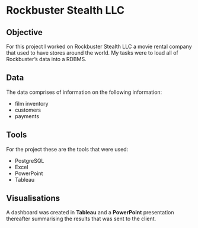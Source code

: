 # Rockbuster Stealth LLC
## Objective
For this project I worked on Rockbuster Stealth LLC a movie rental company that used to have stores around the world. My tasks were to load all of Rockbuster’s data into a RDBMS. 

## Data
The data comprises of information on the following information:
<ul><li>film inventory</li><li>customers</li><li>payments</li></ul>

## Tools
For the project these are the tools that were used:
<ul><li>PostgreSQL</li><li>Excel</li><li>PowerPoint</li><li>Tableau</li></ul>

## Visualisations
A dashboard was created in <b>Tableau</b> and a <b>PowerPoint</b> presentation thereafter summarising the results that was sent to the client.
